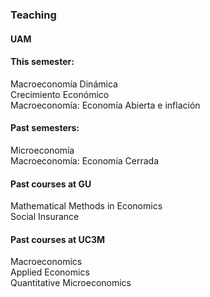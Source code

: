 ### Teaching
#### UAM

#### This semester: 
Macroeconomía Dinámica  
Crecimiento Económico  
Macroeconomía: Economía Abierta e inflación

#### Past semesters:
Microeconomía  
Macroeconomía: Economía Cerrada 

#### Past courses at GU  
Mathematical Methods in Economics  
Social Insurance  

#### Past courses at UC3M  
Macroeconomics  
Applied Economics  
Quantitative Microeconomics
